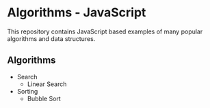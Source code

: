 # Algorithms - JavaScript

This repository contains JavaScript based examples of many popular algorithms and data structures.

## Algorithms 
- Search
  - Linear Search
- Sorting
  - Bubble Sort
